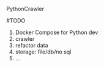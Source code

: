 PythonCrawler

#TODO
1. Docker Compose for Python dev
2. crawler
3. refactor data
4. storage: file/db/no sql
5. ...